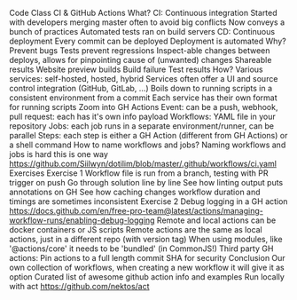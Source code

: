 Code Class CI & GitHub Actions
    What?
        CI: Continuous integration
            Started with developers merging master often to avoid big conflicts
            Now conveys a bunch of practices
            Automated tests ran on build servers
        CD: Continuous deployment
            Every commit can be deployed
            Deployment is automated
    Why?
        Prevent bugs
            Tests prevent regressions
            Inspect-able changes between deploys, allows for pinpointing cause of (unwanted) changes
        Shareable results
            Website preview builds
            Build failure
            Test results
    How?
        Various services: self-hosted, hosted, hybrid
        Services often offer a UI and source control integration (GitHub, GitLab, ...)
        Boils down to running scripts in a consistent environment from a commit
        Each service has their own format for running scripts
    Zoom into GH Actions
        Event: can be a push, webhook, pull request: each has it's own info payload
        Workflows: YAML file in your repository
        Jobs: each job runs in a separate environment/runner, can be parallel
        Steps: each step is either a GH Action (different from GH Actions) or a shell command
        How to name workflows and jobs?
            Naming workflows and jobs is hard this is one way
            https://github.com/Siilwyn/dotilim/blob/master/.github/workflows/ci.yaml
    Exercises
        Exercise 1
            Workflow file is run from a branch, testing with PR trigger on push
            Go through solution line by line
            See how linting output puts annotations on GH
            See how caching changes workflow duration and timings are sometimes inconsistent
        Exercise 2
            Debug logging in a GH action
            https://docs.github.com/en/free-pro-team@latest/actions/managing-workflow-runs/enabling-debug-logging
            Remote and local actions can be docker containers or JS scripts
            Remote actions are the same as local actions, just in a different repo (with version tag)
            When using modules, like '@actions/core' it needs to be 'bundled' (in CommonJS!)
            Third party GH actions: Pin actions to a full length commit SHA for security
    Conclusion
        Our own collection of workflows, when creating a new workflow it will give it as option
        Curated list of awesome github action info and examples
        Run locally with act
        https://github.com/nektos/act
